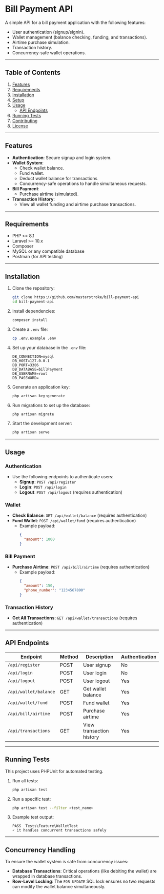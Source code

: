 
# **Bill Payment API**

A simple API for a bill payment application with the following features:
- User authentication (signup/signin).
- Wallet management (balance checking, funding, and transactions).
- Airtime purchase simulation.
- Transaction history.
- Concurrency-safe wallet operations.

---

## **Table of Contents**
1. [Features](#features)
2. [Requirements](#requirements)
3. [Installation](#installation)
4. [Setup](#setup)
5. [Usage](#usage)
   - [API Endpoints](#api-endpoints)
6. [Running Tests](#running-tests)
7. [Contributing](#contributing)
8. [License](#license)

---

## **Features**
- **Authentication**: Secure signup and login system.
- **Wallet System**:
  - Check wallet balance.
  - Fund wallet.
  - Deduct wallet balance for transactions.
  - Concurrency-safe operations to handle simultaneous requests.
- **Bill Payment**:
  - Purchase airtime (simulated).
- **Transaction History**:
  - View all wallet funding and airtime purchase transactions.

---

## **Requirements**
- PHP >= 8.1
- Laravel >= 10.x
- Composer
- MySQL or any compatible database
- Postman (for API testing)

---

## **Installation**
1. Clone the repository:
   ```bash
   git clone https://github.com/mastarstroke/bill-payment-api
   cd bill-payment-api
   ```

2. Install dependencies:
   ```bash
   composer install
   ```

3. Create a `.env` file:
   ```bash
   cp .env.example .env
   ```

4. Set up your database in the `.env` file:
   ```env
   DB_CONNECTION=mysql
   DB_HOST=127.0.0.1
   DB_PORT=3306
   DB_DATABASE=billPayment
   DB_USERNAME=root
   DB_PASSWORD=
   ```

5. Generate an application key:
   ```bash
   php artisan key:generate
   ```

6. Run migrations to set up the database:
   ```bash
   php artisan migrate
   ```

7. Start the development server:
   ```bash
   php artisan serve
   ```

---

## **Usage**

### **Authentication**
- Use the following endpoints to authenticate users:
  - **Signup**: `POST /api/register`
  - **Login**: `POST /api/login`
  - **Logout**: `POST /api/logout` (requires authentication)

### **Wallet**
- **Check Balance**: `GET /api/wallet/balance` (requires authentication)
- **Fund Wallet**: `POST /api/wallet/fund` (requires authentication)
  - Example payload:
    ```json
    {
      "amount": 1000
    }
    ```

### **Bill Payment**
- **Purchase Airtime**: `POST /api/bill/airtime` (requires authentication)
  - Example payload:
    ```json
    {
      "amount": 150,
      "phone_number": "1234567890"
    }
    ```

### **Transaction History**
- **Get All Transactions**: `GET /api/wallet/transactions` (requires authentication)

---

## **API Endpoints**

| Endpoint              | Method | Description              | Authentication |
|-----------------------|--------|--------------------------|----------------|
| `/api/register`       | POST   | User signup              | No             |
| `/api/login`          | POST   | User login               | No             |
| `/api/logout`         | POST   | User logout              | Yes            |
| `/api/wallet/balance` | GET    | Get wallet balance       | Yes            |
| `/api/wallet/fund`    | POST   | Fund wallet              | Yes            |
| `/api/bill/airtime`   | POST   | Purchase airtime         | Yes            |
| `/api/transactions`   | GET    | View transaction history | Yes            |

---

## **Running Tests**

This project uses PHPUnit for automated testing.

1. Run all tests:
   ```bash
   php artisan test
   ```

2. Run a specific test:
   ```bash
   php artisan test --filter <test_name>
   ```

3. Example test output:
   ```
   PASS  Tests\Feature\WalletTest
   ✓ it handles concurrent transactions safely
   ```

---

## **Concurrency Handling**
To ensure the wallet system is safe from concurrency issues:
- **Database Transactions**: Critical operations (like debiting the wallet) are wrapped in database transactions.
- **Row-Level Locking**: The `FOR UPDATE` SQL lock ensures no two requests can modify the wallet balance simultaneously.
